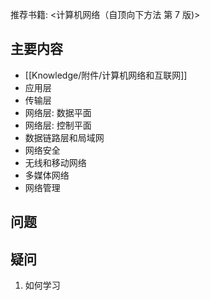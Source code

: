 推荐书籍: <计算机网络（自顶向下方法 第 7 版)>

## 主要内容

- [[Knowledge/附件/计算机网络和互联网]]
- 应用层
- 传输层
- 网络层: 数据平面
- 网络层: 控制平面
- 数据链路层和局域网
- 网络安全
- 无线和移动网络
- 多媒体网络
- 网络管理

## 问题

## 疑问

1. 如何学习
